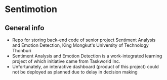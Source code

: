 # Sentimotion

## General info
- Repo for storing back-end code of senior project Sentiment Analysis and Emotion Detection, King Mongkut's University of Technology Thonburi
- Sentiment Analysis and Emotion Detection is a work-integrated learning project of which initiative came from Taskworld Inc.
- Unfortunately, an interactive dashboard (product of this project) could not be deployed as planned due to delay in decision making
